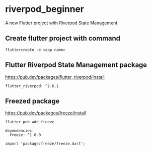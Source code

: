 # riverpod_beginner

A new Flutter project with Riverpod State Management.
<!-- installation -->
## Create flutter project with command
```
fluttercreate -e <app name>
```
## Flutter Riverpod State Management package
https://pub.dev/packages/flutter_riverpod/install
```
flutter_riverpod: ^2.6.1
```
<!-- Flutter freezed Package -->
## Freezed package
https://pub.dev/packages/freeze/install
```
flutter pub add freeze
```
```
dependencies:
  freeze: ^1.0.0
```
```
import 'package:freeze/freeze.dart';
```